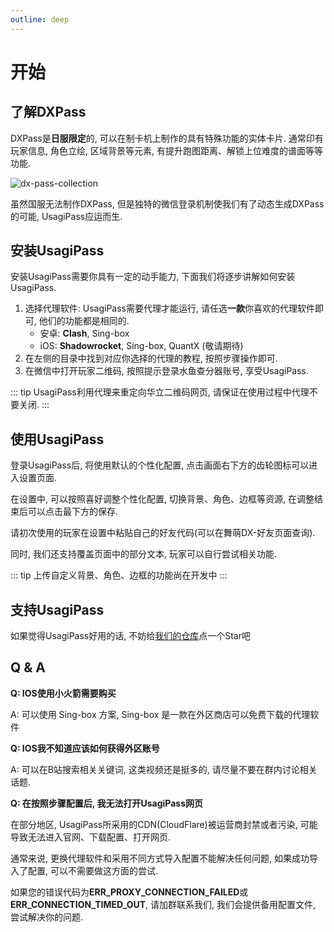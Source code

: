 ```yaml
---
outline: deep
---
```


# 开始

## 了解DXPass

DXPass是**日服限定**的, 可以在制卡机上制作的具有特殊功能的实体卡片. 通常印有玩家信息, 角色立绘, 区域背景等元素, 有提升跑图距离、解锁上位难度的谱面等等功能.

![dx-pass-collection](https://s2.loli.net/2024/10/19/13bZcj9NtnW5xDq.webp)

虽然国服无法制作DXPass, 但是独特的微信登录机制使我们有了动态生成DXPass的可能, UsagiPass应运而生.

## 安装UsagiPass

安装UsagiPass需要你具有一定的动手能力, 下面我们将逐步讲解如何安装UsagiPass.

1. 选择代理软件: UsagiPass需要代理才能运行, 请任选**一款**你喜欢的代理软件即可, 他们的功能都是相同的.
    - 安卓: **Clash**, Sing-box
    - iOS: **Shadowrocket**, Sing-box, QuantX (敬请期待)
2. 在左侧的目录中找到对应你选择的代理的教程, 按照步骤操作即可.
3. 在微信中打开玩家二维码, 按照提示登录水鱼查分器账号, 享受UsagiPass.

::: tip
UsagiPass利用代理来重定向华立二维码网页, 请保证在使用过程中代理不要关闭.
:::

## 使用UsagiPass

登录UsagiPass后, 将使用默认的个性化配置, 点击画面右下方的齿轮图标可以进入设置页面.

在设置中, 可以按照喜好调整个性化配置, 切换背景、角色、边框等资源, 在调整结束后可以点击最下方的保存.

请初次使用的玩家在设置中粘贴自己的好友代码(可以在舞萌DX-好友页面查询).

同时, 我们还支持覆盖页面中的部分文本, 玩家可以自行尝试相关功能.

::: tip
上传自定义背景、角色、边框的功能尚在开发中
:::

## 支持UsagiPass

如果觉得UsagiPass好用的话, 不妨给[我们的仓库](https://github.com/TrueRou/UsagiPass)点一个Star吧

## Q & A

**Q: IOS使用小火箭需要购买**

A: 可以使用 Sing-box 方案, Sing-box 是一款在外区商店可以免费下载的代理软件

**Q: IOS我不知道应该如何获得外区账号**

A: 可以在B站搜索相关关键词, 这类视频还是挺多的, 请尽量不要在群内讨论相关话题.

**Q: 在按照步骤配置后, 我无法打开UsagiPass网页**

在部分地区, UsagiPass所采用的CDN(CloudFlare)被运营商封禁或者污染, 可能导致无法进入官网、下载配置、打开网页.

通常来说, 更换代理软件和采用不同方式导入配置不能解决任何问题, 如果成功导入了配置, 可以不需要做这方面的尝试.

如果您的错误代码为**ERR_PROXY_CONNECTION_FAILED**或**ERR_CONNECTION_TIMED_OUT**, 请加群联系我们, 我们会提供备用配置文件, 尝试解决你的问题.
